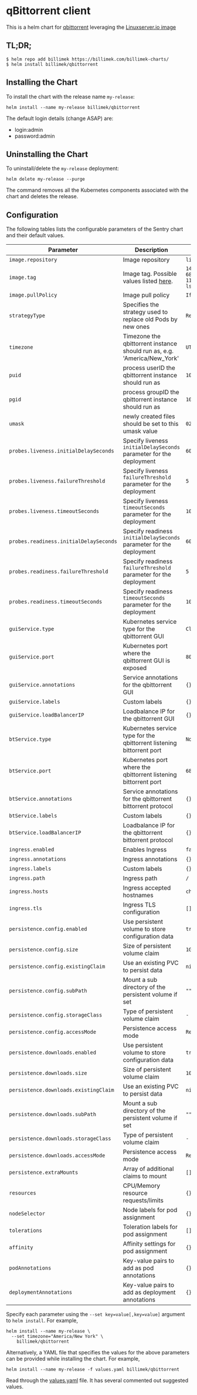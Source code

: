 # qBittorrent client

This is a helm chart for [qbittorrent](https://qbittorrent.org/) leveraging the [Linuxserver.io image](https://hub.docker.com/r/linuxserver/qbittorrent/)

## TL;DR;

```shell
$ helm repo add billimek https://billimek.com/billimek-charts/
$ helm install billimek/qbittorrent
```

## Installing the Chart

To install the chart with the release name `my-release`:

```console
helm install --name my-release billimek/qbittorrent
```

The default login details (change ASAP) are:

* login:admin
* password:admin

## Uninstalling the Chart

To uninstall/delete the `my-release` deployment:

```console
helm delete my-release --purge
```

The command removes all the Kubernetes components associated with the chart and deletes the release.

## Configuration

The following tables lists the configurable parameters of the Sentry chart and their default values.

| Parameter                  | Description                         | Default                                                 |
|----------------------------|-------------------------------------|---------------------------------------------------------|
| `image.repository`         | Image repository | `linuxserver/qbittorrent` |
| `image.tag`                | Image tag. Possible values listed [here](https://hub.docker.com/r/linuxserver/qbittorrent/tags/).| `14.2.0.99201912180418-6819-118af03ubuntu18.04.1-ls57`|
| `image.pullPolicy`         | Image pull policy | `IfNotPresent` |
| `strategyType`             | Specifies the strategy used to replace old Pods by new ones | `Recreate` |
| `timezone`                 | Timezone the qbittorrent instance should run as, e.g. 'America/New_York' | `UTC` |
| `puid`                     | process userID the qbittorrent instance should run as | `1001` |
| `pgid`                     | process groupID the qbittorrent instance should run as | `1001` |
| `umask`                     | newly created files should be set to this umask value | `022` |
| `probes.liveness.initialDelaySeconds`  | Specify liveness `initialDelaySeconds` parameter for the deployment  | `60` |
| `probes.liveness.failureThreshold`     | Specify liveness `failureThreshold` parameter for the deployment     | `5`  |
| `probes.liveness.timeoutSeconds`       | Specify liveness `timeoutSeconds` parameter for the deployment       | `10` |
| `probes.readiness.initialDelaySeconds` | Specify readiness `initialDelaySeconds` parameter for the deployment | `60` |
| `probes.readiness.failureThreshold`    | Specify readiness `failureThreshold` parameter for the deployment    | `5`  |
| `probes.readiness.timeoutSeconds`      | Specify readiness `timeoutSeconds` parameter for the deployment      | `10` |
| `guiService.type`          | Kubernetes service type for the qbittorrent GUI | `ClusterIP` |
| `guiService.port`          | Kubernetes port where the qbittorrent GUI is exposed| `8080` |
| `guiService.annotations`   | Service annotations for the qbittorrent GUI | `{}` |
| `guiService.labels`        | Custom labels | `{}` |
| `guiService.loadBalancerIP` | Loadbalance IP for the qbittorrent GUI | `{}` |
| `btService.type`          | Kubernetes service type for the qbittorrent listening bittorrent port | `NodePort` |
| `btService.port`          | Kubernetes port where the qbittorrent listening bittorrent port | `6881` |
| `btService.annotations`   | Service annotations for the qbittorrent bittorrent protocol | `{}` |
| `btService.labels`        | Custom labels | `{}` |
| `btService.loadBalancerIP` | Loadbalance IP for the qbittorrent bittorrent protocol | `{}` |
| `ingress.enabled`              | Enables Ingress | `false` |
| `ingress.annotations`          | Ingress annotations | `{}` |
| `ingress.labels`               | Custom labels                       | `{}`
| `ingress.path`                 | Ingress path | `/` |
| `ingress.hosts`                | Ingress accepted hostnames | `chart-example.local` |
| `ingress.tls`                  | Ingress TLS configuration | `[]` |
| `persistence.config.enabled`      | Use persistent volume to store configuration data | `true` |
| `persistence.config.size`         | Size of persistent volume claim | `1Gi` |
| `persistence.config.existingClaim`| Use an existing PVC to persist data | `nil` |
| `persistence.config.subPath`  | Mount a sub directory of the persistent volume if set | `""` |
| `persistence.config.storageClass` | Type of persistent volume claim | `-` |
| `persistence.config.accessMode`  | Persistence access mode | `ReadWriteOnce` |
| `persistence.downloads.enabled`      | Use persistent volume to store configuration data | `true` |
| `persistence.downloads.size`         | Size of persistent volume claim | `10Gi` |
| `persistence.downloads.existingClaim`| Use an existing PVC to persist data | `nil` |
| `persistence.downloads.subPath`  | Mount a sub directory of the persistent volume if set | `""` |
| `persistence.downloads.storageClass` | Type of persistent volume claim | `-` |
| `persistence.downloads.accessMode`   | Persistence access mode | `ReadWriteOnce` |
| `persistence.extraMounts`            | Array of additional claims to mount | `[]` |
| `resources`                | CPU/Memory resource requests/limits | `{}` |
| `nodeSelector`             | Node labels for pod assignment | `{}` |
| `tolerations`              | Toleration labels for pod assignment | `[]` |
| `affinity`                 | Affinity settings for pod assignment | `{}` |
| `podAnnotations`           | Key-value pairs to add as pod annotations  | `{}` |
| `deploymentAnnotations`    | Key-value pairs to add as deployment annotations  | `{}` |

Specify each parameter using the `--set key=value[,key=value]` argument to `helm install`. For example,

```console
helm install --name my-release \
  --set timezone="America/New York" \
    billimek/qbittorrent
```

Alternatively, a YAML file that specifies the values for the above parameters can be provided while installing the chart. For example,

```console
helm install --name my-release -f values.yaml billimek/qbittorrent
```

Read through the [values.yaml](https://github.com/billimek/billimek-charts/blob/master/charts/qbittorrent/values.yaml) file. It has several commented out suggested values.
